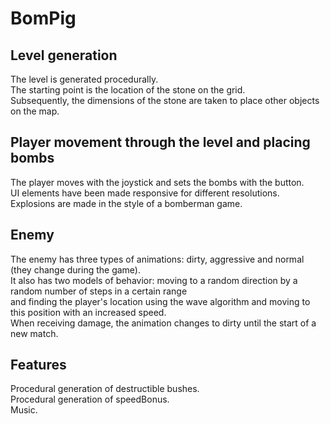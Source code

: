 # BomPig  
## Level generation     
The level is generated procedurally.     
The starting point is the location of the stone on the grid.    
Subsequently, the dimensions of the stone are taken to place other objects on the map.    
## Player movement through the level and placing bombs     
The player moves with the joystick and sets the bombs with the button.      
UI elements have been made responsive for different resolutions.
Explosions are made in the style of a bomberman game.
## Enemy   
The enemy has three types of animations: dirty, aggressive and normal (they change during the game).       
It also has two models of behavior: moving to a random direction by a random number of steps in a certain range      
and finding the player's location using the wave algorithm and moving to this position with an increased speed.     
When receiving damage, the animation changes to dirty until the start of a new match.
## Features    
Procedural generation of destructible bushes.    
Procedural generation of speedBonus.     
Music.
